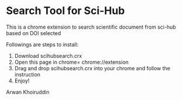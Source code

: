 # Search Tool for Sci-Hub

This is a chrome extension to search scientific document from sci-hub based on DOI selected <br>

Followings are steps to install: <br>
1. Download scihubsearch.crx <br>
2. Open this page in chrome= chrome://extension <br>
3. Drag and drop scihubsearch.crx into your chrome and follow the instruction <br>
4. Enjoy! <br>

Arwan Khoiruddin
